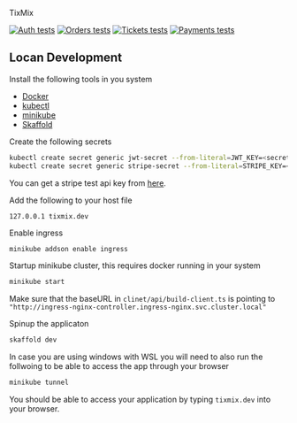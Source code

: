 TixMix

[![Auth tests](https://github.com/koutsilis1999/TixMix/actions/workflows/tests-auth.yml/badge.svg)](https://github.com/koutsilis1999/TixMix/actions/workflows/tests-auth.yml)
[![Orders tests](https://github.com/koutsilis1999/TixMix/actions/workflows/tests-orders.yml/badge.svg)](https://github.com/koutsilis1999/TixMix/actions/workflows/tests-orders.yml)
[![Tickets tests](https://github.com/koutsilis1999/TixMix/actions/workflows/test-tickets.yml/badge.svg)](https://github.com/koutsilis1999/TixMix/actions/workflows/test-tickets.yml)
[![Payments tests](https://github.com/koutsilis1999/TixMix/actions/workflows/tests-payments.yml/badge.svg)](https://github.com/koutsilis1999/TixMix/actions/workflows/tests-payments.yml)

## Locan Development

Install the following tools in you system
   - [Docker](https://docs.docker.com/engine/install/)
   - [kubectl](https://kubernetes.io/docs/tasks/tools/)
   - [minikube](https://minikube.sigs.k8s.io/docs/start/)
   - [Skaffold](https://skaffold.dev/docs/install/)

Create the following secrets
```sh
kubectl create secret generic jwt-secret --from-literal=JWT_KEY=<secret>
kubectl create secret generic stripe-secret --from-literal=STRIPE_KEY=<secret>
```

You can get a stripe test api key from [here](https://dashboard.stripe.com/test/apikeys).

Add the following to your host file
```
127.0.0.1 tixmix.dev
```

Enable ingress
```sh
minikube addson enable ingress
```

Startup minikube cluster, this requires docker running in your system
```sh
minikube start
```

Make sure that the baseURL in `clinet/api/build-client.ts` is pointing to `"http://ingress-nginx-controller.ingress-nginx.svc.cluster.local"`

Spinup the applicaton
```sh
skaffold dev
```

In case you are using windows with WSL you will need to also run the follwoing to be able to access the app through your browser
```sh
minikube tunnel
```

You should be able to access your application by typing `tixmix.dev` into your browser.
